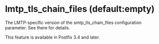 # lmtp_tls_chain_files (default:empty) 

 The LMTP-specific version of the smtp_tls_chain_files configuration
parameter. See there for details. 

 This feature is available in Postfix 3.4 and later.  


